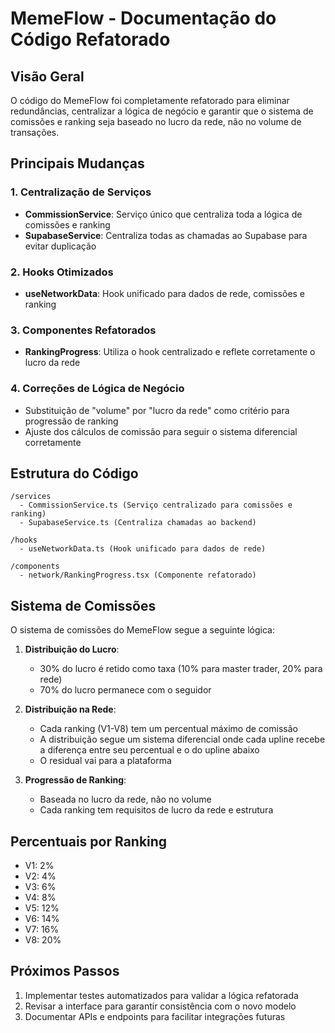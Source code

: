 # MemeFlow - Documentação do Código Refatorado

## Visão Geral

O código do MemeFlow foi completamente refatorado para eliminar redundâncias, centralizar a lógica de negócio e garantir que o sistema de comissões e ranking seja baseado no lucro da rede, não no volume de transações.

## Principais Mudanças

### 1. Centralização de Serviços

- **CommissionService**: Serviço único que centraliza toda a lógica de comissões e ranking
- **SupabaseService**: Centraliza todas as chamadas ao Supabase para evitar duplicação

### 2. Hooks Otimizados

- **useNetworkData**: Hook unificado para dados de rede, comissões e ranking

### 3. Componentes Refatorados

- **RankingProgress**: Utiliza o hook centralizado e reflete corretamente o lucro da rede

### 4. Correções de Lógica de Negócio

- Substituição de "volume" por "lucro da rede" como critério para progressão de ranking
- Ajuste dos cálculos de comissão para seguir o sistema diferencial corretamente

## Estrutura do Código

```
/services
  - CommissionService.ts (Serviço centralizado para comissões e ranking)
  - SupabaseService.ts (Centraliza chamadas ao backend)
  
/hooks
  - useNetworkData.ts (Hook unificado para dados de rede)
  
/components
  - network/RankingProgress.tsx (Componente refatorado)
```

## Sistema de Comissões

O sistema de comissões do MemeFlow segue a seguinte lógica:

1. **Distribuição do Lucro**:
   - 30% do lucro é retido como taxa (10% para master trader, 20% para rede)
   - 70% do lucro permanece com o seguidor

2. **Distribuição na Rede**:
   - Cada ranking (V1-V8) tem um percentual máximo de comissão
   - A distribuição segue um sistema diferencial onde cada upline recebe a diferença entre seu percentual e o do upline abaixo
   - O residual vai para a plataforma

3. **Progressão de Ranking**:
   - Baseada no lucro da rede, não no volume
   - Cada ranking tem requisitos de lucro da rede e estrutura

## Percentuais por Ranking

- V1: 2%
- V2: 4%
- V3: 6%
- V4: 8%
- V5: 12%
- V6: 14%
- V7: 16%
- V8: 20%

## Próximos Passos

1. Implementar testes automatizados para validar a lógica refatorada
2. Revisar a interface para garantir consistência com o novo modelo
3. Documentar APIs e endpoints para facilitar integrações futuras
